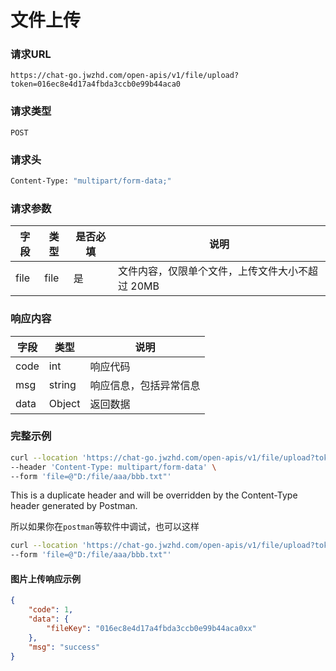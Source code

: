 # 文件上传

### 请求URL

`https://chat-go.jwzhd.com/open-apis/v1/file/upload?token=016ec8e4d17a4fbda3ccb0e99b44aca0`

### 请求类型

`POST`

### 请求头

```bash
Content-Type: "multipart/form-data;"
```

### 请求参数

| 字段 | 类型 | 是否必填 | 说明                                            |
| ---- | ---- | -------- | ----------------------------------------------- |
| file | file | 是       | 文件内容，仅限单个文件，上传文件大小不超过 20MB |

### 响应内容

| 字段 | 类型   | 说明                   |
| ---- | ------ | ---------------------- |
| code | int    | 响应代码               |
| msg  | string | 响应信息，包括异常信息 |
| data | Object | 返回数据               |

### 完整示例

```bash
curl --location 'https://chat-go.jwzhd.com/open-apis/v1/file/upload?token=016ec8e4d17a4fbda3ccb0e99b44aca0' \
--header 'Content-Type: multipart/form-data' \
--form 'file=@"D:/file/aaa/bbb.txt"'
```

This is a duplicate header and will be overridden by the Content-Type header generated by Postman.

所以如果你在`postman`等软件中调试，也可以这样

```bash
curl --location 'https://chat-go.jwzhd.com/open-apis/v1/file/upload?token=016ec8e4d17a4fbda3ccb0e99b44aca0' \
--form 'file=@"D:/file/aaa/bbb.txt"'
```

#### 图片上传响应示例

```json
{
    "code": 1,
    "data": {
        "fileKey": "016ec8e4d17a4fbda3ccb0e99b44aca0xx"
    },
    "msg": "success"
}
```